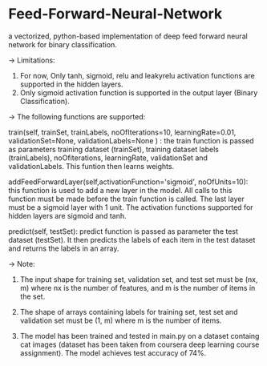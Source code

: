 # Feed-Forward-Neural-Network
a vectorized, python-based implementation of deep feed forward neural network for binary classification.

-> Limitations:

1. For now, Only tanh, sigmoid, relu and leakyrelu activation functions are supported in the hidden layers.
2. Only sigmoid activation function is supported in the output layer (Binary Classification).


-> The following functions are supported:

train(self, trainSet, trainLabels, noOfIterations=10, learningRate=0.01, validationSet=None, validationLabels=None ) : the train function is passed as parameters training dataset (trainSet), training dataset labels (trainLabels), noOfiterations, learningRate, validationSet and validationLabels. This funtion then learns weights.

addFeedForwardLayer(self,activationFunction='sigmoid', noOfUnits=10): this function is used to add a new layer in the model. All calls to this function must be made before the train function is called. The last layer must be a sigmoid layer with 1 unit. The activation functions supported for hidden layers are sigmoid and tanh.

predict(self, testSet): predict function is passed as parameter the test dataset (testSet). It then predicts the labels of each item in the test dataset and returns the labels in an array.


-> Note:

1. The input shape for training set, validation set, and test set must be (nx, m) where nx is the number of features, and m is the number of items in the set.

2. The shape of arrays containing labels for training set, test set and validation set must be (1, m) where m is the number of items.

3. The model has been trained and tested in main.py on a dataset containg cat images (dataset has been taken from coursera deep learning course assignment). The model achieves test accuracy of 74%.
